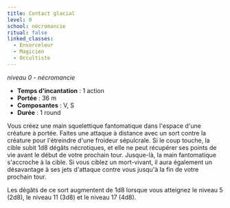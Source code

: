 ```yaml
---
title: Contact glacial
level: 0
school: nécromancie
ritual: false
linked_classes:
  - Ensorceleur
  - Magicien
  - Occultiste
---
```

*niveau 0 - nécromancie*

- **Temps d'incantation** : 1 action
- **Portée** : 36 m
- **Composantes** : V, S
- **Durée** : 1 round

Vous créez une main squelettique fantomatique dans l'espace d'une créature à portée. Faites une attaque à distance avec un sort contre la créature pour l'étreindre d'une froideur sépulcrale. Si le coup touche, la cible subit 1d8 dégâts nécrotiques, et elle ne peut récupérer ses points de vie avant le début de votre prochain tour. Jusque-là, la main fantomatique s'accroche à la cible. Si vous ciblez un mort-vivant, il aura également un désavantage à ses jets d'attaque contre vous jusqu'à la fin de votre prochain tour.

Les dégâts de ce sort augmentent de 1d8 lorsque vous atteignez le niveau 5 (2d8), le niveau 11 (3d8) et le niveau 17 (4d8).
